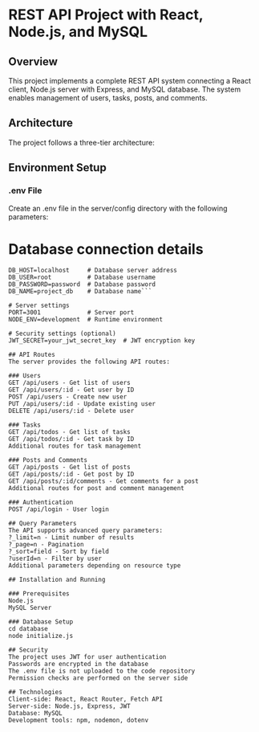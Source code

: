 # REST API Project with React, Node.js, and MySQL

## Overview
This project implements a complete REST API system connecting a React client, Node.js server with Express, and MySQL database. The system enables management of users, tasks, posts, and comments.

## Architecture
The project follows a three-tier architecture:

## Environment Setup

### .env File
Create an .env file in the server/config directory with the following parameters:

# Database connection details
```
DB_HOST=localhost     # Database server address
DB_USER=root          # Database username
DB_PASSWORD=password  # Database password
DB_NAME=project_db    # Database name```

# Server settings
PORT=3001             # Server port
NODE_ENV=development  # Runtime environment

# Security settings (optional)
JWT_SECRET=your_jwt_secret_key  # JWT encryption key

## API Routes
The server provides the following API routes:

### Users
GET /api/users - Get list of users
GET /api/users/:id - Get user by ID
POST /api/users - Create new user
PUT /api/users/:id - Update existing user
DELETE /api/users/:id - Delete user

### Tasks
GET /api/todos - Get list of tasks
GET /api/todos/:id - Get task by ID
Additional routes for task management

### Posts and Comments
GET /api/posts - Get list of posts
GET /api/posts/:id - Get post by ID
GET /api/posts/:id/comments - Get comments for a post
Additional routes for post and comment management

### Authentication
POST /api/login - User login

## Query Parameters
The API supports advanced query parameters:
?_limit=n - Limit number of results
?_page=n - Pagination
?_sort=field - Sort by field
?userId=n - Filter by user
Additional parameters depending on resource type

## Installation and Running

### Prerequisites
Node.js
MySQL Server

### Database Setup
cd database
node initialize.js

## Security
The project uses JWT for user authentication
Passwords are encrypted in the database
The .env file is not uploaded to the code repository
Permission checks are performed on the server side

## Technologies
Client-side: React, React Router, Fetch API
Server-side: Node.js, Express, JWT
Database: MySQL
Development tools: npm, nodemon, dotenv
